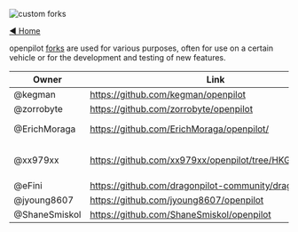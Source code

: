 ![custom forks](https://user-images.githubusercontent.com/37757984/82701890-d2a56880-9c25-11ea-8ed8-fc287b7ae883.png)

[◄ Home](https://github.com/commaai/openpilot/wiki)

openpilot [forks](https://en.wikipedia.org/wiki/Fork_(software_development)) are used for various purposes, often for use on a certain vehicle or for the development and testing of new features.


| Owner         | Link                                                      | Description             |
| ------------- | --------------------------------------------------------- | ----------------------- |
| @kegman       | <https://github.com/kegman/openpilot>                     | Honda                   |
| @zorrobyte    | <https://github.com/zorrobyte/openpilot>                  | Toyota                  |
| @ErichMoraga  | <https://github.com/ErichMoraga/openpilot/>               | Toyota / ZSS            |
| @xx979xx      | <https://github.com/xx979xx/openpilot/tree/HKG_community> | Hyundai / Kia / Genesis |
| @eFini        | <https://github.com/dragonpilot-community/dragonpilot/>   |                         |
| @jyoung8607   | <https://github.com/jyoung8607/openpilot>                 | Volkswagen              |
| @ShaneSmiskol | <https://github.com/ShaneSmiskol/openpilot>               |                         |
